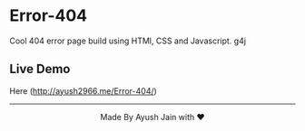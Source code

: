 # Error-404
Cool 404 error page build using HTMl, CSS and Javascript. g4j
## Live Demo
Here (<a src="http://ayush2966.me/Error-404/">http://ayush2966.me/Error-404/</a>)

<hr>
<p align="center">
  Made By Ayush Jain with ❤️
  </p>
  
